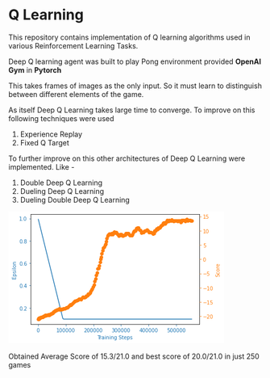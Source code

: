# Q Learning
This repository contains implementation of Q learning algorithms used in various Reinforcement Learning Tasks.

Deep Q learning agent was built to play Pong environment provided **OpenAI Gym** in **Pytorch**

This takes frames of images as the only input. So it must learn to distinguish between different elements of the game. 

As itself Deep Q Learning takes large time to converge. To improve on this following techniques were used
1. Experience Replay
2. Fixed Q Target

To further improve on this other architectures of Deep Q Learning were implemented. Like -
1. Double Deep Q Learning
2. Dueling Deep Q Learning
3. Dueling Double Deep Q Learning

![Deep Q Learning Graph](./plot1.png)

Obtained Average Score of 15.3/21.0 and best score of 20.0/21.0 in just 250 games
